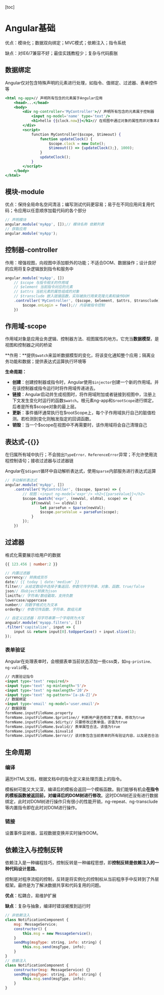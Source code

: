 [toc]

# Angular基础

优点：模块化；数据双向绑定；MVC模式；依赖注入；指令系统

缺点：对IE6/7兼容不好；最佳实践教程少；复杂与代码膨胀

## 数据绑定

Angular仅对包含特殊声明的元素进行处理，如指令、值绑定、过滤器、表单控件等

```jsx
<html ng-app>// 声明所有包含的元素属于Angular应用
	<head>...</head>
    <body>
        <div ng-controller='MyController'>// 声明所有包含的元素属于控制器
        	<input ng-model='name' type='text'/>
	        <h1>hello {{clock.now}}</h1>// 在视图中通过对象的属性而非对象本身来进行绑定是Angular最佳实践
        </div>
        <script>
        	function MyController($scope, $timeout) {
                function updateClock() {
                    $scope.clock = new Date();
	                $timeout(() => {updateClock();}, 1000);
                }
                updateClock();
            }
        </script>
    </body>
</html>
```

## 模块-module

优点：保持全局命名空间清洁；编写测试代码更容易；易于在不同应用间复用代码；令应用以任意顺序加载代码的各个部分

```js
// 声明模块
angular.module('myApp', []);// 模块名称 依赖列表
// 获取应用
angular.module('myApp');
```
## 控制器-controller

作用：增强视图，向视图中添加额外的功能；不适合DOM、数据操作；设计良好的应用将复杂逻辑放到指令和服务中

```js
angular.module('myApp', [])
	// $scope 与指令相关的作用域
	// $element 当前指令对应的元素
	// $attrs 当前元素的属性组成的对象
	// $transclude 嵌入链接函数，实际被执行用来克隆元素和操作DOM
	.controller('MyController', ($scope, $element, $attrs, $transclude) => {
        $scope.onLogin = foo();// 内容被指令控制
    })
```


## 作用域-scope

作用域对象是应用业务逻辑、控制器方法、视图属性的地方。它充当**数据模型**，是视图和控制器之间的桥梁

**作用：**提供`$watch`来监听数据模型的变化，将该变化通知整个应用；隔离业务功能和数据；提供表达式运算执行环境等

**生命周期：**

- **创建**：创建控制器或指令时，Angular使用`$injector`创建一个新的作用域。并在该控制器或指令运行时将作用域传递进去。
- **链接**：Angular启动并生成视图时，将作用域附加或者链接到视图中，注册上下文发生变化时运行的函数`$watch`。根元素ng-app和`$rootScope`进行绑定，后者是所有$scope对象的最上层。
- **更新**：事件循环通常执行在$rootScope上，每个子作用域执行自己的脏值检测。若检测到变化则触发指定的回调函数。
- **销毁**：当一个$scope在视图中不再需要时，该作用域将会自己清理自己

## 表达式-{{}}

在归属所有域中执行；不会抛出`TypeError、ReferenceError`异常；不允许使用流程控制语句；接收过滤器与过滤器链

Angular在`$digest`循环中自动解析表达式，使用`$parse`内部服务进行表达式运算

```js
// 手动解析表达式
angular.module('myApp', [])
	.controller('MyController', ($scope, $parse) => {
        // 视图：<input ng-model='expr'/> <h2>{{parseValue}}</h2>
        $scope.$watch('expr', (newVal, oldVal, scope) => {
            if(newVal !== oldVal) {
                let parseFun = $parse(newVal);
                $scope.parseValue = parseFun(scope);
            }
        });
    })
```

## 过滤器

格式化需要展示给用户的数据

```js
{{ 123.456 | number:2 }}

// 内置过滤器
currency// 转换成货币
date// {{ today | date:'medium' }}
filter// 从给定数组中选择子集返回，参数可传字符串、对象、函数、true/false
json// 将object转换为json
limitTo// 字符串/数组截取，支持负数
lowercase/uppercase
number// 将数字格式化为文本
orderBy// 参数可传函数、字符串、数组元素

// 自定义过滤器：将字符串第一个字母转为大写
angualr.module('myapp.filters', [])
.filter('capitalize', input => {
    input && return input[0].toUpperCase() + input.slice(1);
});
```

### 表单验证

Angular在处理表单时，会根据表单当前状态添加一些css类，如`ng-pristine、ng-valid`等。

```html
// 内置验证指令
<input type='text' required/>
<input type='text' ng-minlength='5'/>
<input type='text' ng-maxlength='20'/>
<input type='text' ng-pattern='[a-zA-Z]'/>
// 数据绑定
<input type='email' ng-model='user.email'/>
// 数据获取
formName.inputFileName.property
formName.inputFileName.$printine// 判断用户是否修改了表单，修改为true
formName.inputFileName.$dirty// 只要修改过表单值，该值为true
formName.inputFileName.$valid// 表单属性合法，该值为true
formName.inputFileName.$invalid
formName.inputFileName.$error// 该对象包含当前表单的所有验证内容，以及是否合法的信息
```

## 生命周期

### 编译

遍历HTML文档，根据文档中的指令定义来处理页面上的指令。

模板树可能又大又深，编译后的模板会返回一个模板函数。我们能够有机会**在指令的模板函数被返回前，对编译后的DOM树进行修改**。这时DOM树还没有进行数据绑定，此时对DOM树进行操作只有很小的性能开销，ng-repeat、ng-transclude等内置指令即在此时对DOM进行操作。

### 链接

设置事件监听器，监视数据变换并实时操作DOM。

## 依赖注入与控制反转

依赖注入是一种编程技巧，控制反转是一种编程思想，即**控制反转是依赖注入的一种代码设计思路**。

控制是对程序流程的控制，反转是将实例化的控制权从当前程序手中反转到了外层框架。最终是为了解决数据共享和代码复用的问题。

**优点**：松耦合，易维护扩展

**缺点**：复杂与抽象，编译时错误被推到运行时

```js
// 非依赖注入
class NotificationComponent {
    msg: MessageService;
    constructor() {
        this.msg = new MessageService();
    }
    sendMsg(msgType: string, info: string) {
        this.msg.send(msgType, info);
    }
}
// 依赖注入
class NotificationComponent {
    constructor(msg: MessageService) {}
    sendMsg(msgType: string, info: string) {
        this.msg.send(msgType, info);
    }
}
```

